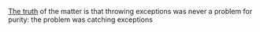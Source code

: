 [The truth](https://www.tweag.io/blog/2020-04-16-exceptions-in-haskell/#fnref-2) of the matter is that throwing exceptions was never a problem for purity: the problem was catching exceptions
